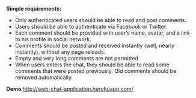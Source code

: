 **Simple  requirements:**
- Only authenticated users should be able to read and post comments.
- Users should be able to authenticate via Facebook or Twitter.
- Each comment should be provided with user’s name, avatar, and a link to his profile in social network.
- Comments should be posted and received instantly (well, nearly instantly), without any page reloads.
- Empty and very long comments are not permitted.
- When users enters the chat, they should be able to read some comments that were posted previously. Old comments should be removed automatically.

**Demo**
 http://web-chat-application.herokuapp.com/
